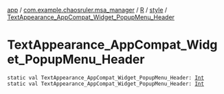 [app](../../../index.md) / [com.example.chaosruler.msa_manager](../../index.md) / [R](../index.md) / [style](index.md) / [TextAppearance_AppCompat_Widget_PopupMenu_Header](.)

# TextAppearance_AppCompat_Widget_PopupMenu_Header

`static val TextAppearance_AppCompat_Widget_PopupMenu_Header: `[`Int`](https://kotlinlang.org/api/latest/jvm/stdlib/kotlin/-int/index.html)
`static val TextAppearance_AppCompat_Widget_PopupMenu_Header: `[`Int`](https://kotlinlang.org/api/latest/jvm/stdlib/kotlin/-int/index.html)